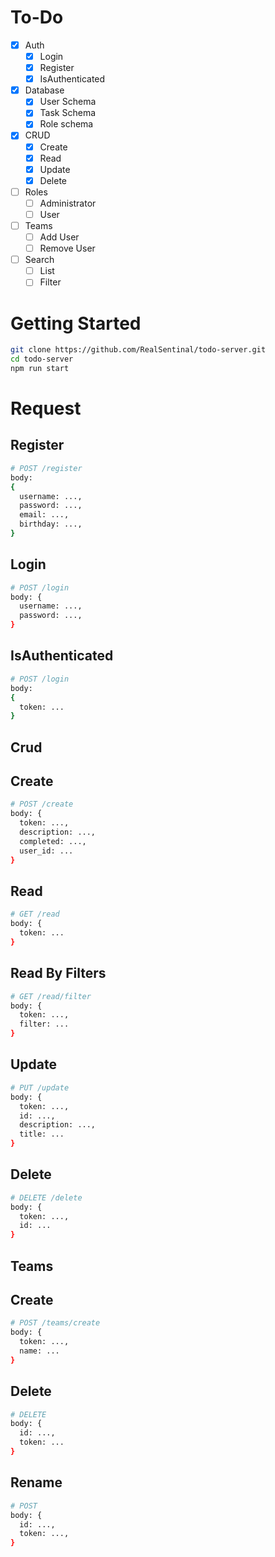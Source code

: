 # To-Do
+ [x] Auth
  - [x] Login
  - [x] Register
  - [x] IsAuthenticated
+ [x] Database
  - [x] User Schema
  - [x] Task Schema
  - [x] Role schema
+ [x] CRUD
  - [x] Create
  - [x] Read
  - [x] Update
  - [x] Delete
+ [ ] Roles
  - [ ] Administrator
  - [ ] User
+ [ ] Teams
  - [ ] Add User
  - [ ] Remove User
+ [ ] Search
  - [ ] List
  - [ ] Filter

# Getting Started
```bash
git clone https://github.com/RealSentinal/todo-server.git
cd todo-server
npm run start
```

# Request

## Register
```bash
# POST /register
body:
{
  username: ...,
  password: ...,
  email: ...,
  birthday: ...,
}
```

## Login
```bash
# POST /login
body: {
  username: ...,
  password: ...,
}
```

## IsAuthenticated
```bash
# POST /login
body:
{
  token: ...
}
```

## Crud
## Create
```bash
# POST /create
body: {
  token: ...,
  description: ...,
  completed: ...,
  user_id: ...
}
```

## Read
```bash
# GET /read
body: {
  token: ...
}
```

## Read By Filters
```bash
# GET /read/filter
body: {
  token: ...,
  filter: ...
}
```

## Update
```bash
# PUT /update
body: {
  token: ...,
  id: ...,
  description: ...,
  title: ...
}
```

## Delete
```bash
# DELETE /delete
body: {
  token: ...,
  id: ...
}
```

## Teams
## Create
```bash
# POST /teams/create
body: {
  token: ...,
  name: ...
}
```

## Delete
```bash
# DELETE
body: {
  id: ...,
  token: ...
}
```

## Rename
```bash
# POST
body: {
  id: ...,
  token: ...,
}
```
